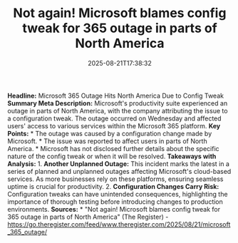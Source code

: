 ﻿---
title: "Not again! Microsoft blames config tweak for 365 outage in parts of North America"
date: "2025-08-21T17:38:32"
category: "Markets"
summary: ""
slug: "not again microsoft blames config tweak for 365 outage in pa"
source_urls:
  - "https://go.theregister.com/feed/www.theregister.com/2025/08/21/microsoft_365_outage/"
seo:
  title: "Not again! Microsoft blames config tweak for 365 outage in parts of North America | Hash n Hedge"
  description: ""
  keywords: ["news", "markets", "brief"]
---
**Headline:** Microsoft 365 Outage Hits North America Due to Config Tweak  **Summary Meta Description:** Microsoft's productivity suite experienced an outage in parts of North America, with the company attributing the issue to a configuration tweak. The outage occurred on Wednesday and affected users' access to various services within the Microsoft 365 platform.  **Key Points:**  * The outage was caused by a configuration change made by Microsoft. * The issue was reported to affect users in parts of North America. * Microsoft has not disclosed further details about the specific nature of the config tweak or when it will be resolved.  **Takeaways with Analysis:**  1. **Another Unplanned Outage:** This incident marks the latest in a series of planned and unplanned outages affecting Microsoft's cloud-based services. As more businesses rely on these platforms, ensuring seamless uptime is crucial for productivity. 2. **Configuration Changes Carry Risk:** Configuration tweaks can have unintended consequences, highlighting the importance of thorough testing before introducing changes to production environments.  **Sources:**  * "Not again! Microsoft blames config tweak for 365 outage in parts of North America" (The Register) - https://go.theregister.com/feed/www.theregister.com/2025/08/21/microsoft_365_outage/ 
